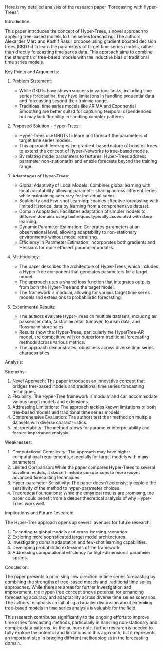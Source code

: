 Here is my detailed analysis of the research paper "Forecasting with Hyper-Trees":

Introduction:

This paper introduces the concept of Hyper-Trees, a novel approach to applying tree-based models to time series forecasting. The authors, Alexander März and Kashif Rasul, propose using gradient boosted decision trees (GBDTs) to learn the parameters of target time series models, rather than directly forecasting time series data. This approach aims to combine the strengths of tree-based models with the inductive bias of traditional time series models.

Key Points and Arguments:

1. Problem Statement:
   - While GBDTs have shown success in various tasks, including time series forecasting, they have limitations in handling sequential data and forecasting beyond their training range.
   - Traditional time series models like ARIMA and Exponential Smoothing are better suited for capturing temporal dependencies but may lack flexibility in handling complex patterns.

2. Proposed Solution - Hyper-Trees:
   - Hyper-Trees use GBDTs to learn and forecast the parameters of target time series models.
   - This approach leverages the gradient-based nature of boosted trees to extend the concept of Hyper-Networks to tree-based models.
   - By relating model parameters to features, Hyper-Trees address parameter non-stationarity and enable forecasts beyond the training range.

3. Advantages of Hyper-Trees:
   - Global Adaptivity of Local Models: Combines global learning with local adaptability, allowing parameter sharing across different series while maintaining accuracy for individual series.
   - Scalability and Few-shot Learning: Enables effective forecasting with limited historical data by learning from a comprehensive dataset.
   - Domain Adaptation: Facilitates adaptation of simpler models to different domains using techniques typically associated with deep learning.
   - Dynamic Parameter Estimation: Generates parameters at an observational level, allowing adaptability to non-stationary environments without model retraining.
   - Efficiency in Parameter Estimation: Incorporates both gradients and Hessians for more efficient parameter updates.

4. Methodology:
   - The paper describes the architecture of Hyper-Trees, which includes a Hyper-Tree component that generates parameters for a target model.
   - The approach uses a shared loss function that integrates outputs from both the Hyper-Tree and the target model.
   - The framework is modular, allowing for various target time series models and extensions to probabilistic forecasting.

5. Experimental Results:
   - The authors evaluate Hyper-Trees on multiple datasets, including air passenger data, Australian retail turnover, tourism data, and Rossmann store sales.
   - Results show that Hyper-Trees, particularly the HyperTree-AR model, are competitive with or outperform traditional forecasting methods across various metrics.
   - The approach demonstrates robustness across diverse time series characteristics.

Analysis:

Strengths:
1. Novel Approach: The paper introduces an innovative concept that bridges tree-based models and traditional time series forecasting techniques.
2. Flexibility: The Hyper-Tree framework is modular and can accommodate various target models and extensions.
3. Addressing Limitations: The approach tackles known limitations of both tree-based models and traditional time series models.
4. Comprehensive Evaluation: The authors test their method on multiple datasets with diverse characteristics.
5. Interpretability: The method allows for parameter interpretability and feature importance analysis.

Weaknesses:
1. Computational Complexity: The approach may have higher computational requirements, especially for target models with many parameters.
2. Limited Comparison: While the paper compares Hyper-Trees to several baseline models, it doesn't include comparisons to more recent advanced forecasting techniques.
3. Hyper-parameter Sensitivity: The paper doesn't extensively explore the sensitivity of the method to hyper-parameter choices.
4. Theoretical Foundations: While the empirical results are promising, the paper could benefit from a deeper theoretical analysis of why Hyper-Trees work well.

Implications and Future Research:

The Hyper-Tree approach opens up several avenues for future research:
1. Extending to global models and cross-learning scenarios.
2. Exploring more sophisticated target model architectures.
3. Investigating domain adaptation and few-shot learning capabilities.
4. Developing probabilistic extensions of the framework.
5. Addressing computational efficiency for high-dimensional parameter spaces.

Conclusion:

The paper presents a promising new direction in time series forecasting by combining the strengths of tree-based models and traditional time series approaches. While there are areas for further investigation and improvement, the Hyper-Tree concept shows potential for enhancing forecasting accuracy and adaptability across diverse time series scenarios. The authors' emphasis on initiating a broader discussion about extending tree-based models in time series analysis is valuable for the field.

This research contributes significantly to the ongoing efforts to improve time series forecasting methods, particularly in handling non-stationary and complex data patterns. As the authors note, further research is needed to fully explore the potential and limitations of this approach, but it represents an important step in bridging different methodologies in the forecasting domain.